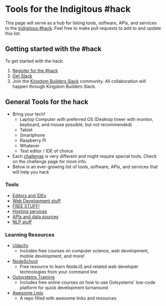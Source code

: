 # Tools for the Indigitous #hack

This page will serve as a hub for listing tools, software, APIs, and services to the [Indigitous #hack](https://indigitous.org/hack). Feel free to make pull requests to add to and update this list.

## Getting started with the #hack

To get started with the hack:

1. [Register for the #hack](https://indigitous.org/hack)
1. [Get Slack](https://slack.com/)
1. Join the [Kingdom Builders Slack](http://kingdombuilders.io/) community. All collaboration will happen through Kingdom Builders Slack. 


## General Tools for the hack

- Bring your tech!
  - Laptop Computer with preferred OS (Desktop tower with monitor, keyboard, and mouse possible, but not recommended)
  - Tablet
  - Smartphone
  - Raspberry Pi
  - Whatever
  - Text editor / IDE of choice
- Each [challenge](../challenges/README.md) is very different and might require special tools. Check on the challenge page for more info.
- Below is an ever-growing list of tools, software, APIs, and services that will help you hack

### Tools

 - [Editors and IDEs](editors.md)
 - [Web Development stuff](web-development.md)
 - [FREE STUFF!](free-stuff.md)
 - [Hosting services](hosting-services.md)
 - [APIs and data sources](APIs.md)
 - [NLP stuff](NLP.md)

### Learning Resources

  - [Udacity](https://www.udacity.com/pathfinder) 
    - Includes free courses on computer science, web development, mobile development, and more!
  - [NodeSchool](https://nodeschool.io)
    - Free resource to learn NodeJS and related web developer technologies from your command line
  - [Outsystems Training](https://www.outsystems.com/learn/)
    - Includes free online courses on how to use Outsystems' low-code platform for quick development turnaround
  - [Awesome Lists](https://github.com/sindresorhus/awesome)
    - A repo filled with awesome links and resources  
